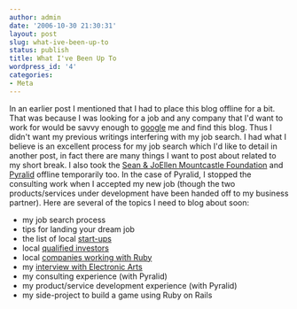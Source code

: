 ```yaml
---
author: admin
date: '2006-10-30 21:30:31'
layout: post
slug: what-ive-been-up-to
status: publish
title: What I've Been Up To
wordpress_id: '4'
categories:
- Meta
---
```


In an earlier post I mentioned that I had to place this blog offline for
a bit. That was because I was looking for a job and any company that I'd
want to work for would be savvy enough to
[google](http://www.google.com) me and find this blog. Thus I didn't
want my previous writings interfering with my job search. I had what I
believe is an excellent process for my job search which I'd like to
detail in another post, in fact there are many things I want to post
about related to my short break. I also took the [Sean & JoEllen
Mountcastle Foundation](http://mountcastle.org) and
[Pyralid](http://www.pyralid.com) offline temporarily too. In the case
of Pyralid, I stopped the consulting work when I accepted my new job
(though the two products/services under development have been handed off
to my business partner). Here are several of the topics I need to blog
about soon:

-   my job search process
-   tips for landing your dream job
-   the list of local
    [start-ups](http://seanmountcastle.com/2006/11/22/startups-in-northern-va/)
-   local [qualified
    investors](http://seanmountcastle.com/2006/11/15/qualified-investors-in-northern-va/)
-   local [companies working with
    Ruby](http://seanmountcastle.com/2006/11/22/startups-in-northern-va/)
-   my [interview with Electronic
    Arts](http://seanmountcastle.com/2006/12/10/interviewing-at-ea-mythic/)
-   my consulting experience (with Pyralid)
-   my product/service development experience (with Pyralid)
-   my side-project to build a game using Ruby on Rails

